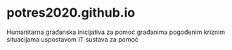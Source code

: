 # potres2020.github.io
Humanitarna građanska inicijativa za pomoć građanima pogođenim kriznim situacijama uspostavom IT sustava za pomoć
